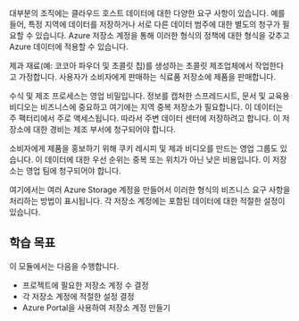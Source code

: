 대부분의 조직에는 클라우드 호스트 데이터에 대한 다양한 요구 사항이 있습니다. 예를 들어, 특정 지역에 데이터를 저장하거나 서로 다른 데이터 범주에 대한 별도의 청구가 필요할 수 있습니다. Azure 저장소 계정을 통해 이러한 형식의 정책에 대한 형식을 갖추고 Azure 데이터에 적용할 수 있습니다.

제과 재료(예: 코코아 파우더 및 초콜릿 칩)를 생성하는 초콜릿 제조업체에서 작업한다고 가정합니다. 사용자가 소비자에게 판매하는 식료품 저장소에 제품을 판매합니다.

수식 및 제조 프로세스는 영업 비밀입니다. 정보를 캡처한 스프레드시트, 문서 및 교육용 비디오는 비즈니스에 중요하고 여기에는 지역 중복 저장소가 필요합니다. 이 데이터는 주 팩터리에서 주로 액세스됩니다. 따라서 주변 데이터 센터에 저장하려고 합니다. 이 저장소에 대한 경비는 제조 부서에 청구되어야 합니다.

소비자에게 제품을 홍보하기 위해 쿠키 레시피 및 제과 비디오를 만드는 영업 그룹도 있습니다. 이 데이터에 대한 우선 순위는 중복 또는 위치가 아닌 낮은 비용입니다. 이 저장소는 영업 팀에 청구되어야 합니다.

여기에서는 여러 Azure Storage 계정을 만들어서 이러한 형식의 비즈니스 요구 사항을 처리하는 방법이 표시됩니다. 각 저장소 계정에는 포함된 데이터에 대한 적절한 설정이 있습니다.

## <a name="learning-objectives"></a>학습 목표

이 모듈에서는 다음을 수행합니다.

 - 프로젝트에 필요한 저장소 계정 수 결정
 - 각 저장소 계정에 적절한 설정 결정
 - Azure Portal을 사용하여 저장소 계정 만들기